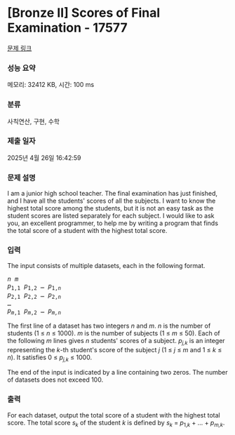 # [Bronze II] Scores of Final Examination - 17577 

[문제 링크](https://www.acmicpc.net/problem/17577) 

### 성능 요약

메모리: 32412 KB, 시간: 100 ms

### 분류

사칙연산, 구현, 수학

### 제출 일자

2025년 4월 26일 16:42:59

### 문제 설명

<p>I am a junior high school teacher. The final examination has just finished, and I have all the students' scores of all the subjects. I want to know the highest total score among the students, but it is not an easy task as the student scores are listed separately for each subject. I would like to ask you, an excellent programmer, to help me by writing a program that finds the total score of a student with the highest total score.</p>

### 입력 

 <p>The input consists of multiple datasets, each in the following format.</p>
<!-- end en only -->

<pre><i>n m</i>
<i>p</i><sub>1,1</sub> <i>p</i><sub>1,2</sub> … <i>p</i><sub>1,<i>n</i></sub>
<i>p</i><sub>2,1</sub> <i>p</i><sub>2,2</sub> … <i>p</i><sub>2,<i>n</i></sub>
…
<i>p</i><sub><i>m</i>,1</sub> <i>p</i><sub><i>m</i>,2</sub> … <i>p</i><sub><i>m,n</i></sub></pre>

<p>The first line of a dataset has two integers <i>n</i> and <i>m</i>. <i>n</i> is the number of students (1 ≤ <i>n</i> ≤ 1000). <i>m</i> is the number of subjects (1 ≤ <i>m</i> ≤ 50). Each of the following <i>m</i> lines gives <i>n</i> students' scores of a subject. <i>p</i><sub><i>j,k</i></sub> is an integer representing the <i>k</i>-th student's score of the subject <i>j</i> (1 ≤ <i>j</i> ≤ <i>m</i> and 1 ≤ <i>k</i> ≤ <i>n</i>). It satisfies 0 ≤ <i>p</i><sub><i>j,k</i></sub> ≤ 1000.</p>

<p>The end of the input is indicated by a line containing two zeros. The number of datasets does not exceed 100.</p>

### 출력 

 <p>For each dataset, output the total score of a student with the highest total score. The total score <i>s</i><sub><i>k</i></sub> of the student <i>k</i> is defined by <i>s</i><sub><i>k</i></sub> = <i>p</i><sub>1,<i>k</i></sub> + … + <i>p</i><sub><i>m,k</i></sub>.</p>

